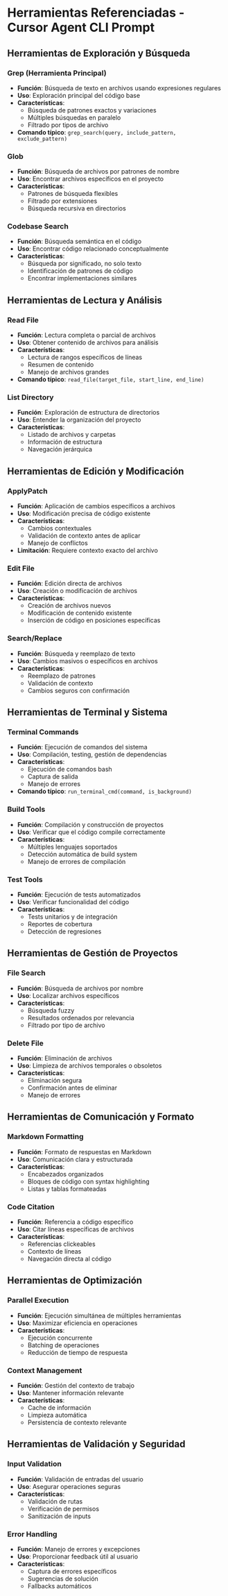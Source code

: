 # Herramientas Referenciadas - Cursor Agent CLI Prompt

## Herramientas de Exploración y Búsqueda

### Grep (Herramienta Principal)
- **Función**: Búsqueda de texto en archivos usando expresiones regulares
- **Uso**: Exploración principal del código base
- **Características**: 
  - Búsqueda de patrones exactos y variaciones
  - Múltiples búsquedas en paralelo
  - Filtrado por tipos de archivo
- **Comando típico**: `grep_search(query, include_pattern, exclude_pattern)`

### Glob
- **Función**: Búsqueda de archivos por patrones de nombre
- **Uso**: Encontrar archivos específicos en el proyecto
- **Características**:
  - Patrones de búsqueda flexibles
  - Filtrado por extensiones
  - Búsqueda recursiva en directorios

### Codebase Search
- **Función**: Búsqueda semántica en el código
- **Uso**: Encontrar código relacionado conceptualmente
- **Características**:
  - Búsqueda por significado, no solo texto
  - Identificación de patrones de código
  - Encontrar implementaciones similares

## Herramientas de Lectura y Análisis

### Read File
- **Función**: Lectura completa o parcial de archivos
- **Uso**: Obtener contenido de archivos para análisis
- **Características**:
  - Lectura de rangos específicos de líneas
  - Resumen de contenido
  - Manejo de archivos grandes
- **Comando típico**: `read_file(target_file, start_line, end_line)`

### List Directory
- **Función**: Exploración de estructura de directorios
- **Uso**: Entender la organización del proyecto
- **Características**:
  - Listado de archivos y carpetas
  - Información de estructura
  - Navegación jerárquica

## Herramientas de Edición y Modificación

### ApplyPatch
- **Función**: Aplicación de cambios específicos a archivos
- **Uso**: Modificación precisa de código existente
- **Características**:
  - Cambios contextuales
  - Validación de contexto antes de aplicar
  - Manejo de conflictos
- **Limitación**: Requiere contexto exacto del archivo

### Edit File
- **Función**: Edición directa de archivos
- **Uso**: Creación o modificación de archivos
- **Características**:
  - Creación de archivos nuevos
  - Modificación de contenido existente
  - Inserción de código en posiciones específicas

### Search/Replace
- **Función**: Búsqueda y reemplazo de texto
- **Uso**: Cambios masivos o específicos en archivos
- **Características**:
  - Reemplazo de patrones
  - Validación de contexto
  - Cambios seguros con confirmación

## Herramientas de Terminal y Sistema

### Terminal Commands
- **Función**: Ejecución de comandos del sistema
- **Uso**: Compilación, testing, gestión de dependencias
- **Características**:
  - Ejecución de comandos bash
  - Captura de salida
  - Manejo de errores
- **Comando típico**: `run_terminal_cmd(command, is_background)`

### Build Tools
- **Función**: Compilación y construcción de proyectos
- **Uso**: Verificar que el código compile correctamente
- **Características**:
  - Múltiples lenguajes soportados
  - Detección automática de build system
  - Manejo de errores de compilación

### Test Tools
- **Función**: Ejecución de tests automatizados
- **Uso**: Verificar funcionalidad del código
- **Características**:
  - Tests unitarios y de integración
  - Reportes de cobertura
  - Detección de regresiones

## Herramientas de Gestión de Proyectos

### File Search
- **Función**: Búsqueda de archivos por nombre
- **Uso**: Localizar archivos específicos
- **Características**:
  - Búsqueda fuzzy
  - Resultados ordenados por relevancia
  - Filtrado por tipo de archivo

### Delete File
- **Función**: Eliminación de archivos
- **Uso**: Limpieza de archivos temporales o obsoletos
- **Características**:
  - Eliminación segura
  - Confirmación antes de eliminar
  - Manejo de errores

## Herramientas de Comunicación y Formato

### Markdown Formatting
- **Función**: Formato de respuestas en Markdown
- **Uso**: Comunicación clara y estructurada
- **Características**:
  - Encabezados organizados
  - Bloques de código con syntax highlighting
  - Listas y tablas formateadas

### Code Citation
- **Función**: Referencia a código específico
- **Uso**: Citar líneas específicas de archivos
- **Características**:
  - Referencias clickeables
  - Contexto de líneas
  - Navegación directa al código

## Herramientas de Optimización

### Parallel Execution
- **Función**: Ejecución simultánea de múltiples herramientas
- **Uso**: Maximizar eficiencia en operaciones
- **Características**:
  - Ejecución concurrente
  - Batching de operaciones
  - Reducción de tiempo de respuesta

### Context Management
- **Función**: Gestión del contexto de trabajo
- **Uso**: Mantener información relevante
- **Características**:
  - Cache de información
  - Limpieza automática
  - Persistencia de contexto relevante

## Herramientas de Validación y Seguridad

### Input Validation
- **Función**: Validación de entradas del usuario
- **Uso**: Asegurar operaciones seguras
- **Características**:
  - Validación de rutas
  - Verificación de permisos
  - Sanitización de inputs

### Error Handling
- **Función**: Manejo de errores y excepciones
- **Uso**: Proporcionar feedback útil al usuario
- **Características**:
  - Captura de errores específicos
  - Sugerencias de solución
  - Fallbacks automáticos

